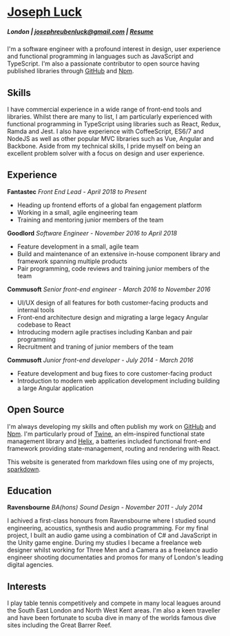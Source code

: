 # [Joseph Luck](./index)

##### London | josephreubenluck@gmail.com | [Resume](./resume)

I'm a software engineer with a profound interest in design, user experience and functional programming in languages such as JavaScript and TypeScript. I'm also a passionate contributor to open source having published libraries through [GitHub](https://github.com/josephluck) and [Npm](https://www.npmjs.com/~josephluck).

## Skills

I have commercial experience in a wide range of front-end tools and libraries. Whilst there are many to list, I am particularly experienced with functional programming in TypeScript using libraries such as React, Redux, Ramda and Jest. I also have experience with CoffeeScript, ES6/7 and NodeJS as well as other popular MVC libraries such as Vue, Angular and Backbone. Aside from my technical skills, I pride myself on being an excellent problem solver with a focus on design and user experience.

## Experience

**Fantastec** _Front End Lead - April 2018 to Present_

* Heading up frontend efforts of a global fan engagement platform
* Working in a small, agile engineering team
* Training and mentoring junior members of the team

**Goodlord** _Software Engineer - November 2016 to April 2018_

* Feature development in a small, agile team
* Build and maintenance of an extensive in-house component library and framework spanning multiple products
* Pair programming, code reviews and training junior members of the team

**Commusoft** _Senior front-end engineer - March 2016 to November 2016_

* UI/UX design of all features for both customer-facing products and internal tools
* Front-end architecture design and migrating a large legacy Angular codebase to React
* Introducing modern agile practises including Kanban and pair programming
* Recruitment and traning of junior members of the team

**Commusoft** _Junior front-end developer - July 2014 - March 2016_

* Feature development and bug fixes to core customer-facing product
* Introduction to modern web application development including building a large Angular application

## Open Source

I'm always developing my skills and often publish my work on [GitHub](https://github.com/josephluck) and [Npm](https://npmjs.com/~josephluck). I'm particularly proud of [Twine](https://github.com/josephluck/twine), an elm-inspired functional state management library and [Helix](https://github.com/josephluck/helix), a batteries included functional front-end framework providing state-management, routing and rendering with React.

This website is generated from markdown files using one of my projects, [sparkdown](https://github.com/josephluck/sparkdown).

## Education

**Ravensbourne** _BA(hons) Sound Design - November 2011 - July 2014_

I achived a first-class honours from Ravensbourne where I studied sound engineering, acoustics, synthesis and audio programming. For my final project, I built an audio game using a combination of C# and JavaScript in the Unity game engine. During my studies I became a freelance web designer whilst working for Three Men and a Camera as a freelance audio engineer shooting documentaties and promos for many of London's leading digital agencies.

## Interests

I play table tennis competitively and compete in many local leagues around the South East London and North West Kent areas. I'm also a keen traveller and have been fortunate to scuba dive in many of the worlds famous dive sites including the Great Barrer Reef.
